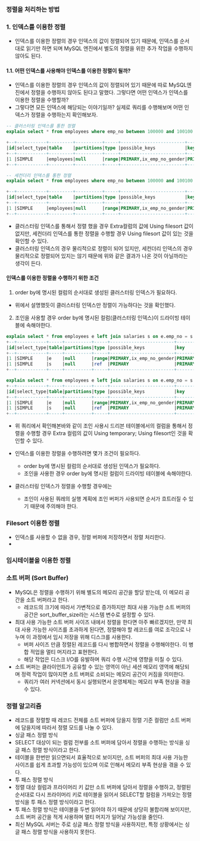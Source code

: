 ### 정렬을 처리하는 방법

### 1. 인덱스를 이용한 정렬
- 인덱스를 이용한 정렬의 경우 인덱스의 값이 정렬되어 있기 때문에, 인덱스를 순서대로 읽기만 하면 되며 MySQL 엔진에서 별도의 정렬을 위한 추가 작업을 수행하지 않아도 된다.

#### 1.1. 어떤 인덱스를 사용해야 인덱스를 이용한 정렬이 될까?

- 인덱스를 이용한 정렬의 경우 인덱스의 값이 정렬되어 있기 때문에 따로 MySQL엔진에서 정렬을 수행하지 않아도 된다고 말했다. 그렇다면 어떤 인덱스가 인덱스를 이용한 정렬을 수행할까?
- 그렇다면 모든 인덱스에 해당되는 이야기일까? 실제로 쿼리를 수행해보며 어떤 인덱스가 정렬을 수행하는지 확인해보자. 
```SQL
-- 클러스터링 인덱스를 통한 정렬
explain select * from employees where emp_no between 100000 and 100100 order by emp_no asc;

+--+-----------+---------+----------+-----+------------------------+-------+-------+----+----+--------+-----------+
|id|select_type|table    |partitions|type |possible_keys           |key    |key_len|ref |rows|filtered|Extra      |
+--+-----------+---------+----------+-----+------------------------+-------+-------+----+----+--------+-----------+
|1 |SIMPLE     |employees|null      |range|PRIMARY,ix_emp_no_gender|PRIMARY|4      |null|101 |100     |Using where|
+--+-----------+---------+----------+-----+------------------------+-------+-------+----+----+--------+-----------+

-- 세컨더리 인덱스를 통한 정렬
explain select * from employees where emp_no between 100000 and 100100 order by hire_date asc;

+--+-----------+---------+----------+-----+------------------------+-------+-------+----+----+--------+---------------------------+
|id|select_type|table    |partitions|type |possible_keys           |key    |key_len|ref |rows|filtered|Extra                      |
+--+-----------+---------+----------+-----+------------------------+-------+-------+----+----+--------+---------------------------+
|1 |SIMPLE     |employees|null      |range|PRIMARY,ix_emp_no_gender|PRIMARY|4      |null|101 |100     |Using where; Using filesort|
+--+-----------+---------+----------+-----+------------------------+-------+-------+----+----+--------+---------------------------+
```
- 클러스터링 인덱스를 통해서 정렬 했을 경우 Extra컬럼의 값에 Using filesort 값이 없지만, 세컨더리 인덱스를 통한 정렬을 수행할 경우 Using filesort 값이 있는 것을 확인할 수 있다.
- 클러스터링 인덱스의 경우 물리적으로 정렬이 되어 있지만, 세컨더리 인덱스의 경우 물리적으로 정렬되어 있지는 않기 때문에 위와 같은 결과가 나온 것이 아닐까라는 생각이 든다.

#### 인덱스를 이용한 정렬을 수행하기 위한 조건
1. order by에 명시된 컬럼의 순서대로 생성된 클러스터링 인덱스가 필요하다.
- 위에서 설명했듯이 클러스터링 인덱스만 정렬이 가능하다는 것을 확인했다.
2. 조인을 사용할 경우 order by에 명시된 컬럼(클러스터링 인덱스)이 드라이빙 테이블에 속해야한다.

```SQL
explain select * from employees e left join salaries s on e.emp_no = s.emp_no where e.emp_no between 100000 and 100100 order by e.emp_no;
+--+-----------+-----+----------+-----+------------------------+-------+-------+------------------+----+--------+-----------+
|id|select_type|table|partitions|type |possible_keys           |key    |key_len|ref               |rows|filtered|Extra      |
+--+-----------+-----+----------+-----+------------------------+-------+-------+------------------+----+--------+-----------+
|1 |SIMPLE     |e    |null      |range|PRIMARY,ix_emp_no_gender|PRIMARY|4      |null              |101 |100     |Using where|
|1 |SIMPLE     |s    |null      |ref  |PRIMARY                 |PRIMARY|4      |employees.e.emp_no|9   |100     |null       |
+--+-----------+-----+----------+-----+------------------------+-------+-------+------------------+----+--------+-----------+

explain select * from employees e left join salaries s on e.emp_no = s.emp_no where e.emp_no between 100000 and 100100 order by e.emp_no, from_date;
+--+-----------+-----+----------+-----+------------------------+-------+-------+------------------+----+--------+--------------------------------------------+
|id|select_type|table|partitions|type |possible_keys           |key    |key_len|ref               |rows|filtered|Extra                                       |
+--+-----------+-----+----------+-----+------------------------+-------+-------+------------------+----+--------+--------------------------------------------+
|1 |SIMPLE     |e    |null      |range|PRIMARY,ix_emp_no_gender|PRIMARY|4      |null              |101 |100     |Using where; Using temporary; Using filesort|
|1 |SIMPLE     |s    |null      |ref  |PRIMARY                 |PRIMARY|4      |employees.e.emp_no|9   |100     |null                                        |
+--+-----------+-----+----------+-----+------------------------+-------+-------+------------------+----+--------+--------------------------------------------+
```
- 위 쿼리에서 확인해본바와 같이 조인 사용시 드리븐 테이블에서의 컬럼을 통해서 정렬을 수행할 경우 Extra 컬럼의 값이 Using temporary; Using filesort인 것을 확인할 수 있다.

- 인덱스를 이용한 정렬을 수행하려면 몇가 조건이 필요하다.
  - order by에 명시된 컬럼의 순서대로 생성된 인덱스가 필요하다.
  - 조인을 사용한 경우 order by에 명시된 컬럼이 드라이빙 테이블에 속해야한다.
- 클러스터링 인덱스가 정렬을 수행할 경우에는 
  - 조인이 사용된 쿼레의 실행 계획에 조인 버퍼가 사용되면 순서가 흐트러질 수 있기 때문에 주의해야 한다.
### Filesort 이용한 정렬
- 인덱스를 사용할 수 없을 경우, 정렬 버퍼에 저장하면서 정렬 처리한다.
- 
### 임시테이블을 이용한 정렬


### 소트 버퍼 (Sort Buffer)
- MySQL은 정렬을 수행하기 위해 별도의 메모리 공간을 할당 받는데, 이 메모리 공간을 소트 버퍼라고 한다.
  - 레코드의 크기에 따라서 가변적으로 증가하지만 최대 사용 가능한 소트 버퍼의 공간은 sort_buffer_size라는 시스템 변수로 설정할 수 있다.
- 최대 사용 가능한 소트 버퍼 사이즈 내에서 정렬을 한다면 아주 빠르겠지만, 만약 최대 사용 가능한 사이즈를 초과하게 된다면, 정렬해야 할 레코드를 여로 조각으로 나누며 이 과정에서 임시 저장을 위해 디스크를 사용한다.
  - 버퍼 사이즈 만큼 정렬된 레코드를 다시 병합하면서 정렬을 수행해야한다. 이 병합 적업을 멀티 머지라고 표현한다.
  - 해당 작업은 디스크 I/O를 유발하며 쿼리 수행 시간에 영향을 미칠 수 있다.
- 소트 버퍼는 클라이언트가 공유할 수 있는 영역이 아닌 세션 메모리 영역에 해당되며 정력 작업이 많아지면 소트 버퍼로 소비되는 메모리 공간이 커짐을 의미한다.
  - 쿼리가 여러 커넥션에서 동시 실행되면서 운영체제는 메모리 부족 현상을 겪을 수 있다.

### 정렬 알고리즘
- 레코드를 정렬할 때 레코드 전체를 소트 버퍼에 담을지 정렬 기준 컬럼만 소트 버퍼에 담을지에 따라서 정렬 모드를 나눌 수 있다.
- 싱글 패스 정렬 방식
- SELECT 대상이 되는 컬럼 전부를 소트 버퍼에 담아서 정렬을 수행하는 방식을 싱글 패스 정렬 방식이라고 한다.
- 테이블을 한번만 읽으면되서 효율적으로 보이지만, 소트 버퍼의 최대 사용 가능한 사이즈를 쉽게 초과할 가능성이 있으며 이로 인해서 메모리 부족 현상을 겪을 수 있다.
- 투 패스 정렬 방식
- 정렬 대상 컬럼과 프라이머리 키 값만 소트 버퍼에 담아서 정렬을 수행하고, 정렬된 순서대로 다시 프라이머리 키로 테이블을 읽어서 SELECT할 컬럼을 가져오는 정렬 방식을 투 패스 정렬 방식이라고 한다.
- 투 패스 정렬 방식은 테이블을 두번 읽어야 하기 때문에 상당히 불합리해 보이지만, 소트 버퍼 공간을 적게 사용하며 멀티 머지가 일어날 가능성을 줄인다.
- 최신 MySQL 서버는 주로 싱글 패스 정렬 방식을 사용하지만, 특정 상황에서는 싱글 패스 정렬 방식을 사용하지 못한다.